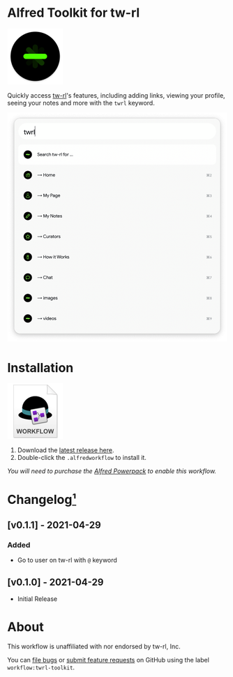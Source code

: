 # Alfred Toolkit for tw-rl

<img src="./assets/icon-twrl.png" alt="tw-rl logo" width="128" height="128">

Quickly access [tw-rl](https://tw-rl.com/)'s features, including adding links, viewing your profile, seeing your notes and more with the `twrl` keyword.

<img src="./assets/preview.png" alt="Preview of tw-rl Toolkit">


# Installation

<a href="https://github.com/chrismessina/alfred-twrl-toolkit/releases/latest"><img src="./assets/icon-workflow.png" alt="Workflow File Icon" width="128" height="128"></a>

1. Download the [latest release here](https://github.com/chrismessina/alfred-twrl-toolkit/releases/latest).
2. Double-click the `.alfredworkflow` to install it.

_You will need to purchase the [Alfred Powerpack](https://www.alfredapp.com/powerpack/) to enable this workflow._


# Changelog[¹](https://keepachangelog.com/)

## [v0.1.1] - 2021-04-29
### Added
- Go to user on tw-rl with `@` keyword

## [v0.1.0] - 2021-04-29
- Initial Release


# About

This workflow is unaffiliated with nor endorsed by tw-rl, Inc.

You can [file bugs](https://github.com/chrismessina/alfred-twrl-toolkit/issues/new) or [submit feature requests](https://github.com/chrismessina/alfred-twrl-toolkit/issues/new) on GitHub using the label `workflow:twrl-toolkit`.
